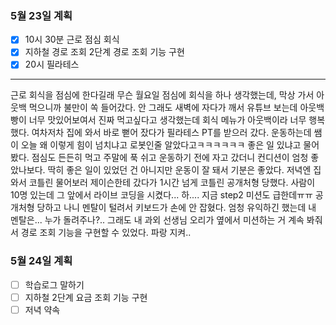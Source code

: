 ### 5월 23일 계획
- [x] 10시 30분 근로 점심 회식
- [x] 지하철 경로 조회 2단계 경로 조회 기능 구현
- [x] 20시 필라테스
---
근로 회식을 점심에 한다길래 무슨 월요일 점심에 회식을 하나 생각했는데, 막상 가서 아웃백 먹으니까 불만이 쏙 들어갔다.
안 그래도 새벽에 자다가 깨서 유튜브 보는데 아웃백 빵이 너무 맛있어보여서 진짜 먹고싶다고 생각했는데 회식 메뉴가 아웃백이라 너무 행복했다.
여차저차 집에 와서 바로 뻗어 잤다가 필라테스 PT를 받으러 갔다. 운동하는데 쌤이 오늘 왜 이렇게 힘이 넘치냐고 로봇인줄 알았다고ㅋㅋㅋㅋㅋㅋ 좋은 일 있냐고 물어봤다.
점심도 든든히 먹고 주말에 푹 쉬고 운동하기 전에 자고 갔더니 컨디션이 엄청 좋았나보다. 딱히 좋은 일이 있었던 건 아니지만 운동이 잘 돼서 기분은 좋았다.
저녁엔 집와서 코틀린 물어보러 제이슨한테 갔다가 1시간 넘게 코틀린 공개처형 당했다. 사람이 10명 있는데 그 앞에서 라이브 코딩을 시켰다... 하....
지금 step2 미션도 급한데ㅠㅠ 공개처형 당하고 나니 멘탈이 털려서 키보드가 손에 안 잡혔다. 엄청 유익하긴 했는데 내 멘탈은... 누가 돌려주나?..
그래도 내 과외 선생님 오리가 옆에서 미션하는 거 계속 봐줘서 경로 조회 기능을 구현할 수 있었다. 파랑 지켜..

### 5월 24일 계획
- [ ] 학습로그 말하기
- [ ] 지하철 2단계 요금 조회 기능 구현
- [ ] 저녁 약속
